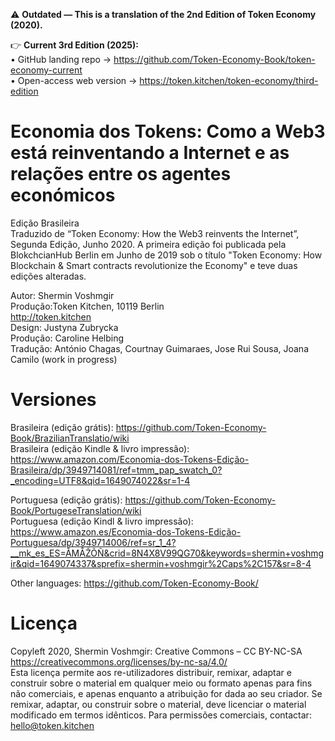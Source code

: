 ⚠️ **Outdated — This is a translation of the 2nd Edition of Token Economy (2020).**

👉 **Current 3rd Edition (2025):**  
• GitHub landing repo → <https://github.com/Token-Economy-Book/token-economy-current>  
• Open-access web version → <https://token.kitchen/token-economy/third-edition>


# Economia dos Tokens: Como a Web3 está reinventando a Internet e as relações entre os agentes económicos<br>
Edição Brasileira <br>
Traduzido de “Token Economy: How the Web3 reinvents the Internet”, Segunda Edição, Junho 2020. A primeira edição foi publicada pela BlokchcianHub Berlin em Junho de 2019 sob o título "Token Economy: How Blockchain & Smart contracts revolutionize the Economy" e teve duas edições alteradas.

Autor: Shermin Voshmgir <br>
Produção:Token Kitchen, 10119 Berlin <br>
http://token.kitchen<br>
Design: Justyna Zubrycka <br>
Produção: Caroline Helbing<br>
Tradução: António Chagas, Courtnay Guimaraes, Jose Rui Sousa, Joana Camilo (work in progress)

# Versiones

Brasileira (edição grátis): https://github.com/Token-Economy-Book/BrazilianTranslatio/wiki<br>
Brasileira (edição Kindle & livro impressão): https://www.amazon.com/Economia-dos-Tokens-Edição-Brasileira/dp/3949714081/ref=tmm_pap_swatch_0?_encoding=UTF8&qid=1649074022&sr=1-4<br>

Portuguesa (edição grátis): https://github.com/Token-Economy-Book/PortugeseTranslation/wiki<br>
Portuguesa (edição Kindl & livro impressão): https://www.amazon.es/Economia-dos-Tokens-Edição-Portuguesa/dp/3949714006/ref=sr_1_4?__mk_es_ES=ÅMÅŽÕÑ&crid=8N4X8V99QG70&keywords=shermin+voshmgir&qid=1649074337&sprefix=shermin+voshmgir%2Caps%2C157&sr=8-4<br>

Other languages: https://github.com/Token-Economy-Book/<br>


# Licença
Copyleft 2020, Shermin Voshmgir: Creative Commons – CC BY-NC-SA<br>
https://creativecommons.org/licenses/by-nc-sa/4.0/ <br>
Esta licença permite aos re-utilizadores distribuir, remixar, adaptar e construir sobre o material em qualquer meio ou formato apenas para fins não comerciais, e apenas enquanto a atribuição for dada ao seu criador. Se remixar, adaptar, ou construir sobre o material, deve licenciar o material modificado em termos idênticos. Para permissões comerciais, contactar: hello@token.kitchen
